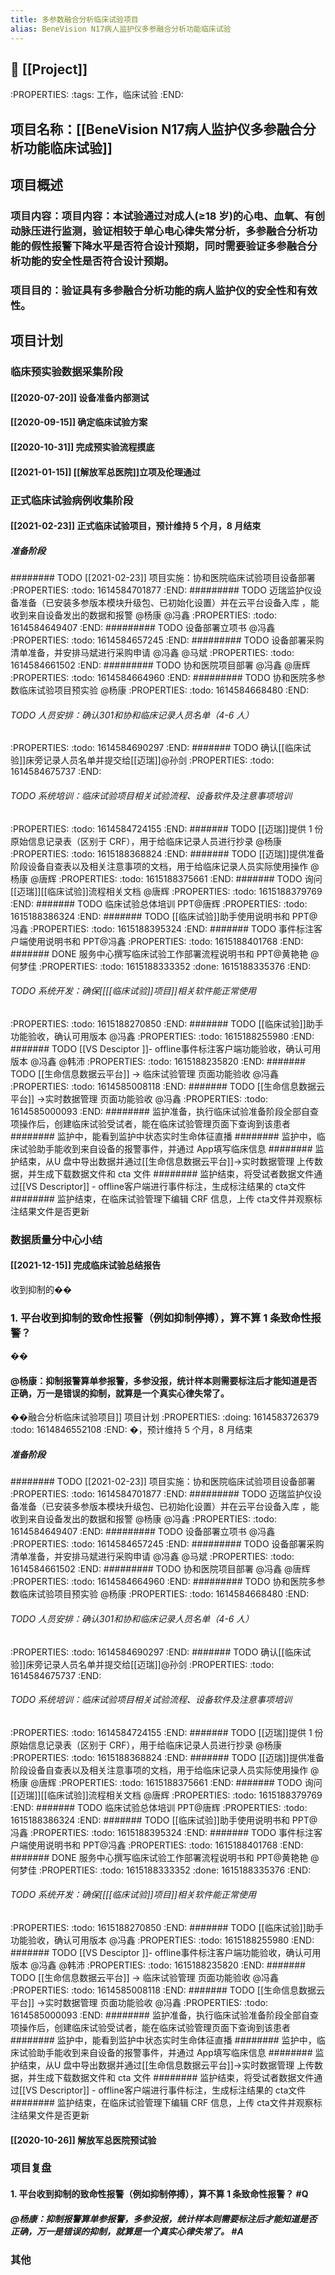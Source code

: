 ```yaml
---
title: 多参数融合分析临床试验项目
alias: BeneVision N17病人监护仪多参融合分析功能临床试验
---
```


## 📁 [[Project]]
:PROPERTIES:
:tags: 工作，临床试验
:END:
## 项目名称：[[BeneVision N17病人监护仪多参融合分析功能临床试验]]
## 项目概述
### 项目内容：项目内容：本试验通过对成人(≥18 岁)的心电、血氧、有创动脉压进行监测，验证相较于单心电心律失常分析，多参融合分析功能的假性报警下降水平是否符合设计预期，同时需要验证多参融合分析功能的安全性是否符合设计预期。
### 项目目的：验证具有多参融合分析功能的病人监护仪的安全性和有效性。
## 项目计划
### 临床预实验数据采集阶段
#### [[2020-07-20]] 设备准备内部测试
#### [[2020-09-15]] 确定临床试验方案
#### [[2020-10-31]] 完成预实验流程摸底
#### [[2021-01-15]] [[解放军总医院]]立项及伦理通过
### 正式临床试验病例收集阶段
#### [[2021-02-23]] 正式临床试验项目，预计维持 5 个月，8 月结束
##### 准备阶段
######## TODO [[2021-02-23]] 项目实施：协和医院临床试验项目设备部署
:PROPERTIES:
:todo: 1614584701877
:END:
######### TODO 迈瑞监护仪设备准备（已安装多参版本模块升级包、已初始化设置）并在云平台设备入库 ，能收到来自设备发出的数据和报警 @杨康 @冯鑫
:PROPERTIES:
:todo: 1614584649407
:END:
######### TODO 设备部署立项书 @冯鑫
:PROPERTIES:
:todo: 1614584657245
:END:
######### TODO 设备部署采购清单准备，并安排马斌进行采购申请 @冯鑫 @马斌
:PROPERTIES:
:todo: 1614584661502
:END:
######### TODO 协和医院项目部署 @冯鑫 @唐辉
:PROPERTIES:
:todo: 1614584664960
:END:
######### TODO 协和医院多参数临床试验项目预实验 @杨康
:PROPERTIES:
:todo: 1614584668480
:END:
###### TODO 人员安排：确认301和协和临床记录人员名单（4-6 人）
:PROPERTIES:
:todo: 1614584690297
:END:
####### TODO 确认[[临床试验]]床旁记录人员名单并提交给[[迈瑞]]@孙剑
:PROPERTIES:
:todo: 1614584675737
:END:
###### TODO 系统培训：临床试验项目相关试验流程、设备软件及注意事项培训
:PROPERTIES:
:todo: 1614584724155
:END:
####### TODO [[迈瑞]]提供 1 份原始信息记录表（区别于 CRF），用于给临床记录人员进行抄录 @杨康
:PROPERTIES:
:todo: 1615188368824
:END:
####### TODO [[迈瑞]]提供准备阶段设备自查表以及相关注意事项的文档，用于给临床记录人员实际使用操作 @杨康 @唐辉
:PROPERTIES:
:todo: 1615188375661
:END:
####### TODO 询问[[迈瑞]][[临床试验]]流程相关文档 @唐辉
:PROPERTIES:
:todo: 1615188379769
:END:
####### TODO 临床试验总体培训 PPT@唐辉
:PROPERTIES:
:todo: 1615188386324
:END:
####### TODO [[临床试验]]助手使用说明书和 PPT@冯鑫
:PROPERTIES:
:todo: 1615188395324
:END:
####### TODO 事件标注客户端使用说明书和 PPT@冯鑫
:PROPERTIES:
:todo: 1615188401768
:END:
####### DONE 服务中心撰写临床试验工作部署流程说明书和 PPT@黄艳艳 @何梦佳
:PROPERTIES:
:todo: 1615188333352
:done: 1615188335376
:END:
###### TODO 系统开发：确保[[[[临床试验]]项目]]相关软件能正常使用
:PROPERTIES:
:todo: 1615188270850
:END:
####### TODO [[临床试验]]助手功能验收，确认可用版本 @冯鑫
:PROPERTIES:
:todo: 1615188255980
:END:
####### TODO [[VS Desciptor ]]- offline事件标注客户端功能验收，确认可用版本 @冯鑫 @韩沛
:PROPERTIES:
:todo: 1615188235820
:END:
####### TODO [[生命信息数据云平台]] -> 临床试验管理 页面功能验收 @冯鑫
:PROPERTIES:
:todo: 1614585008118
:END:
####### TODO [[生命信息数据云平台]] ->实时数据管理 页面功能验收 @冯鑫
:PROPERTIES:
:todo: 1614585000093
:END:
######## 监护准备，执行临床试验准备阶段全部自查项操作后，创建临床试验受试者，能在临床试验管理页面下查询到该患者
######## 监护中，能看到监护中状态实时生命体征直播
######## 监护中，临床试验助手能收到来自设备的报警事件，并通过 App填写临床信息
######## 监护结束，从U 盘中导出数据并通过[[生命信息数据云平台]]->实时数据管理 上传数据，并生成下载数据文件和 cta 文件
######## 监护结束，将受试者数据文件通过[[VS Descriptor]] - offline客户端进行事件标注，生成标注结果的 cta文件
######## 监护结束，在临床试验管理下编辑 CRF 信息，上传 cta文件并观察标注结果文件是否更新
### 数据质量分中心小结
#### [[2021-12-15]] 完成临床试验总结报告
收到抑制的��
### 1. 平台收到抑制的致命性报警（例如抑制停搏），算不算 1 条致命性报警？
��
#### @杨康：抑制报警算单参报警，多参没报，统计样本则需要标注后才能知道是否正确，万一是错误的抑制，就算是一个真实心律失常了。
��融合分析临床试验项目]] 项目计划
:PROPERTIES:
:doing: 1614583726379
:todo: 1614846552108
:END:
�，预计维持 5 个月，8 月结束
##### 准备阶段
######## TODO [[2021-02-23]] 项目实施：协和医院临床试验项目设备部署
:PROPERTIES:
:todo: 1614584701877
:END:
######### TODO 迈瑞监护仪设备准备（已安装多参版本模块升级包、已初始化设置）并在云平台设备入库 ，能收到来自设备发出的数据和报警 @杨康 @冯鑫
:PROPERTIES:
:todo: 1614584649407
:END:
######### TODO 设备部署立项书 @冯鑫
:PROPERTIES:
:todo: 1614584657245
:END:
######### TODO 设备部署采购清单准备，并安排马斌进行采购申请 @冯鑫 @马斌
:PROPERTIES:
:todo: 1614584661502
:END:
######### TODO 协和医院项目部署 @冯鑫 @唐辉
:PROPERTIES:
:todo: 1614584664960
:END:
######### TODO 协和医院多参数临床试验项目预实验 @杨康
:PROPERTIES:
:todo: 1614584668480
:END:
###### TODO 人员安排：确认301和协和临床记录人员名单（4-6 人）
:PROPERTIES:
:todo: 1614584690297
:END:
####### TODO 确认[[临床试验]]床旁记录人员名单并提交给[[迈瑞]]@孙剑
:PROPERTIES:
:todo: 1614584675737
:END:
###### TODO 系统培训：临床试验项目相关试验流程、设备软件及注意事项培训
:PROPERTIES:
:todo: 1614584724155
:END:
####### TODO [[迈瑞]]提供 1 份原始信息记录表（区别于 CRF），用于给临床记录人员进行抄录 @杨康
:PROPERTIES:
:todo: 1615188368824
:END:
####### TODO [[迈瑞]]提供准备阶段设备自查表以及相关注意事项的文档，用于给临床记录人员实际使用操作 @杨康 @唐辉
:PROPERTIES:
:todo: 1615188375661
:END:
####### TODO 询问[[迈瑞]][[临床试验]]流程相关文档 @唐辉
:PROPERTIES:
:todo: 1615188379769
:END:
####### TODO 临床试验总体培训 PPT@唐辉
:PROPERTIES:
:todo: 1615188386324
:END:
####### TODO [[临床试验]]助手使用说明书和 PPT@冯鑫
:PROPERTIES:
:todo: 1615188395324
:END:
####### TODO 事件标注客户端使用说明书和 PPT@冯鑫
:PROPERTIES:
:todo: 1615188401768
:END:
####### DONE 服务中心撰写临床试验工作部署流程说明书和 PPT@黄艳艳 @何梦佳
:PROPERTIES:
:todo: 1615188333352
:done: 1615188335376
:END:
###### TODO 系统开发：确保[[[[临床试验]]项目]]相关软件能正常使用
:PROPERTIES:
:todo: 1615188270850
:END:
####### TODO [[临床试验]]助手功能验收，确认可用版本 @冯鑫
:PROPERTIES:
:todo: 1615188255980
:END:
####### TODO [[VS Desciptor ]]- offline事件标注客户端功能验收，确认可用版本 @冯鑫 @韩沛
:PROPERTIES:
:todo: 1615188235820
:END:
####### TODO [[生命信息数据云平台]] -> 临床试验管理 页面功能验收 @冯鑫
:PROPERTIES:
:todo: 1614585008118
:END:
####### TODO [[生命信息数据云平台]] ->实时数据管理 页面功能验收 @冯鑫
:PROPERTIES:
:todo: 1614585000093
:END:
######## 监护准备，执行临床试验准备阶段全部自查项操作后，创建临床试验受试者，能在临床试验管理页面下查询到该患者
######## 监护中，能看到监护中状态实时生命体征直播
######## 监护中，临床试验助手能收到来自设备的报警事件，并通过 App填写临床信息
######## 监护结束，从U 盘中导出数据并通过[[生命信息数据云平台]]->实时数据管理 上传数据，并生成下载数据文件和 cta 文件
######## 监护结束，将受试者数据文件通过[[VS Descriptor]] - offline客户端进行事件标注，生成标注结果的 cta文件
######## 监护结束，在临床试验管理下编辑 CRF 信息，上传 cta文件并观察标注结果文件是否更新
#### [[2020-10-26]] 解放军总医院预试验
### 项目复盘
#### 1. 平台收到抑制的致命性报警（例如抑制停搏），算不算 1 条致命性报警？ #Q
##### @杨康：抑制报警算单参报警，多参没报，统计样本则需要标注后才能知道是否正确，万一是错误的抑制，就算是一个真实心律失常了。 #A
### 其他